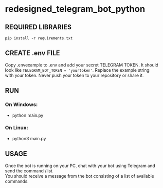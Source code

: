 # redesigned_telegram_bot_python

## REQUIRED LIBRARIES
``pip install -r requirements.txt``

## CREATE .env FILE
Copy .envexample to .env and add your secret TELEGRAM TOKEN.
It should look like `TELEGRAM_BOT_TOKEN = 'yourtoken'`.
Replace the example string with your token.
Never push your token to your repository or share it.


## RUN
### On Windows:  
  * python main.py

### On Linux:  
  * python3 main.py 

## USAGE
Once the bot is running on your PC, chat with your bot using Telegram and send the command /list.  
You should receive a message from the bot consisting of a list of available commands.




